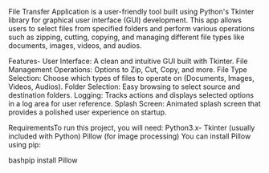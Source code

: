 File Transfer Application is a user-friendly tool built using Python's Tkinter library 
for graphical user interface (GUI) development. This app allows users to select 
files from specified folders and perform various operations such as zipping, cutting, 
copying, and managing different file types like documents, images, videos, and audios.

Features- User Interface: A clean and intuitive GUI built with Tkinter.
File Management Operations: Options to Zip, Cut, Copy, and more.
File Type Selection: Choose which types of files to operate on (Documents, Images, Videos, Audios).
Folder Selection: Easy browsing to select source and destination folders.
Logging: Tracks actions and displays selected options in a log area for user reference.
Splash Screen: Animated splash screen that provides a polished user experience on startup.

RequirementsTo run this project, you will need:
Python3.x- Tkinter (usually included with Python)
Pillow (for image processing)
You can install Pillow using pip:

bashpip install Pillow



